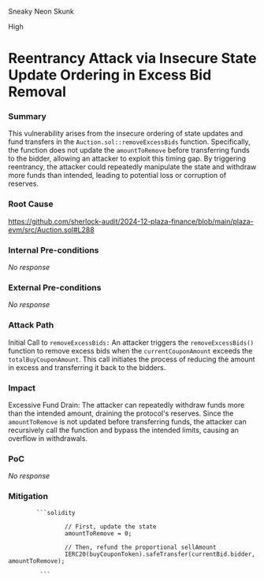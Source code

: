 Sneaky Neon Skunk

High

# Reentrancy Attack via Insecure State Update Ordering in Excess Bid Removal

### Summary

This vulnerability arises from the insecure ordering of state updates and fund transfers in the `Auction.sol::removeExcessBids` function. Specifically, the function does not update the `amountToRemove` before transferring funds to the bidder, allowing an attacker to exploit this timing gap. By triggering reentrancy, the attacker could repeatedly manipulate the state and withdraw more funds than intended, leading to potential loss or corruption of reserves.

### Root Cause

https://github.com/sherlock-audit/2024-12-plaza-finance/blob/main/plaza-evm/src/Auction.sol#L288

### Internal Pre-conditions

_No response_

### External Pre-conditions

_No response_

### Attack Path

Initial Call to `removeExcessBids:` An attacker triggers the `removeExcessBids()` function to remove excess bids when the `currentCouponAmount` exceeds the `totalBuyCouponAmount`. This call initiates the process of reducing the amount in excess and transferring it back to the bidders.

### Impact

Excessive Fund Drain: The attacker can repeatedly withdraw funds more than the intended amount, draining the protocol's reserves. Since the `amountToRemove` is not updated before transferring funds, the attacker can recursively call the function and bypass the intended limits, causing an overflow in withdrawals.

### PoC

_No response_

### Mitigation

            ```solidity

                    // First, update the state 
                    amountToRemove = 0;
        
                    // Then, refund the proportional sellAmount
                    IERC20(buyCouponToken).safeTransfer(currentBid.bidder, amountToRemove);

             ```